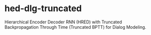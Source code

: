 # hed-dlg-truncated
Hierarchical Encoder Decoder RNN (HRED) with Truncated Backpropagation Through Time (Truncated BPTT) for Dialog Modeling.

